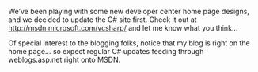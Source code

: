We&#8217;ve been playing with some new developer center home page designs, and we decided to update the C# site first. Check it out at <a href="http://msdn.microsoft.com/vcsharp/" target="_blank">http://msdn.microsoft.com/vcsharp/</a> and let me know what you think&#8230; 

Of special interest to the blogging folks, notice that my blog is right on the home page&#8230; so expect regular C# updates feeding through weblogs.asp.net right onto MSDN.